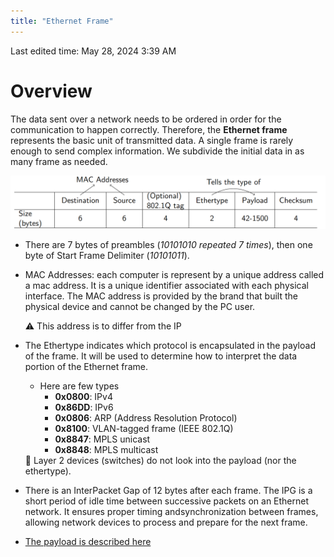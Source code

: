 ```yaml
---
title: "Ethernet Frame"
---
```

Last edited time: May 28, 2024 3:39 AM

# Overview

The data sent over a network needs to be ordered in order for the communication to happen correctly. Therefore, the **Ethernet frame** represents the basic unit of transmitted data. A single frame is rarely enough to send complex information. We subdivide the initial data in as many frame as needed.

![Untitled](Ethernet%20Frame/Untitled.png)

- There are 7 bytes of preambles (*10101010 repeated 7 times*), then one byte of Start Frame Delimiter (*10101011*).
- MAC Addresses: each computer is represent by a unique address called a mac address. It is a unique identifier associated with each physical interface. The MAC address is provided by the brand that built the physical device and cannot be changed by the PC user.
    
    <aside>
    ⚠️  This address is to differ from the IP
    
    </aside>
    
- The Ethertype indicates which protocol is encapsulated in the payload of the frame. It will be used to determine how to interpret the data portion of the Ethernet frame.
    - Here are few types
        - **0x0800**: IPv4
        - **0x86DD**: IPv6
        - **0x0806**: ARP (Address Resolution Protocol)
        - **0x8100**: VLAN-tagged frame (IEEE 802.1Q)
        - **0x8847**: MPLS unicast
        - **0x8848**: MPLS multicast
    
    <aside>
    🧠 Layer 2 devices (switches) do not look into the payload (nor the ethertype).
    
    </aside>
    
- There is an InterPacket Gap of 12 bytes after each frame. The IPG is a short period of idle time between successive packets on an Ethernet network. It ensures proper timing andsynchronization between frames, allowing network devices to process and prepare for the next frame.
- [The payload is described here](Payload.md)
